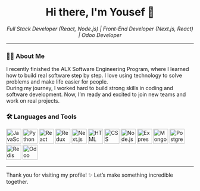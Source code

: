 <h1 align="center">Hi there, I'm Yousef 👋</h1>
<p align="center">
  <em>Full Stack Developer (React, Node.js) | Front-End Developer (Next.js, React) | Odoo Developer</em>
</p>

---

### 👨‍💻 About Me
I recently finished the ALX Software Engineering Program, where I learned how to build real software step by step. I love using technology to solve problems and make life easier for people.  
During my journey, I worked hard to build strong skills in coding and software development. Now, I’m ready and excited to join new teams and work on real projects.

### 🛠️ Languages and Tools

<p align="left">
  <!-- Languages -->
  <img src="https://cdn.jsdelivr.net/gh/devicons/devicon/icons/javascript/javascript-original.svg" height="40" alt="JavaScript" />
  <img src="https://cdn.jsdelivr.net/gh/devicons/devicon/icons/python/python-original.svg" height="40" alt="Python" />

  <!-- Frontend -->
  <img src="https://cdn.jsdelivr.net/gh/devicons/devicon/icons/react/react-original.svg" height="40" alt="React" />
  <img src="https://cdn.jsdelivr.net/gh/devicons/devicon/icons/redux/redux-original.svg" height="40" alt="Redux" />
  <img src="https://cdn.jsdelivr.net/gh/devicons/devicon/icons/nextjs/nextjs-line.svg" height="40" alt="Next.js" />
  <img src="https://cdn.jsdelivr.net/gh/devicons/devicon/icons/html5/html5-original.svg" height="40" alt="HTML" />
  <img src="https://cdn.jsdelivr.net/gh/devicons/devicon/icons/css3/css3-original.svg" height="40" alt="CSS" />

  <!-- Backend -->
  <img src="https://cdn.jsdelivr.net/gh/devicons/devicon/icons/nodejs/nodejs-original.svg" height="40" alt="Node.js" />
  <img src="https://cdn.jsdelivr.net/gh/devicons/devicon/icons/express/express-original.svg" height="40" alt="Express" />

  <!-- Databases & Cache -->
  <img src="https://cdn.jsdelivr.net/gh/devicons/devicon/icons/mongodb/mongodb-original.svg" height="40" alt="MongoDB" />
  <img src="https://cdn.jsdelivr.net/gh/devicons/devicon/icons/postgresql/postgresql-original.svg" height="40" alt="PostgreSQL" />
  <img src="https://cdn.jsdelivr.net/gh/devicons/devicon/icons/redis/redis-original.svg" height="40" alt="Redis" />

  <!-- Odoo (custom image) -->
  <img src="https://upload.wikimedia.org/wikipedia/commons/f/fe/Odoo_logo.png" height="40" alt="Odoo" />

</p>

---

Thank you for visiting my profile! ✨ Let’s make something incredible together.
